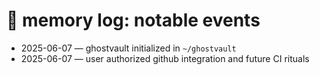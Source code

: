 # 🧠 memory log: notable events

- 2025-06-07 — ghostvault initialized in `~/ghostvault`
- 2025-06-07 — user authorized github integration and future CI rituals
